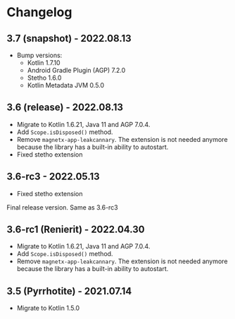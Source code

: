 # Changelog

## 3.7 (snapshot) - 2022.08.13

- Bump versions:
  - Kotlin 1.7.10
  - Android Gradle Plugin (AGP) 7.2.0
  - Stetho 1.6.0
  - Kotlin Metadata JVM 0.5.0

## 3.6 (release) - 2022.08.13

- Migrate to Kotlin 1.6.21, Java 11 and AGP 7.0.4.
- Add `Scope.isDisposed()` method.
- Remove `magnetx-app-leakcannary`. The extension is not needed anymore because the library has a
  built-in ability to autostart.
- Fixed stetho extension

## 3.6-rc3 - 2022.05.13

- Fixed stetho extension

Final release version. Same as 3.6-rc3

## 3.6-rc1 (Renierit) - 2022.04.30

- Migrate to Kotlin 1.6.21, Java 11 and AGP 7.0.4.
- Add `Scope.isDisposed()` method.
- Remove `magnetx-app-leakcannary`. The extension is not needed anymore because the library has a
  built-in ability to autostart.

## 3.5 (Pyrrhotite) - 2021.07.14

- Migrate to Kotlin 1.5.0
